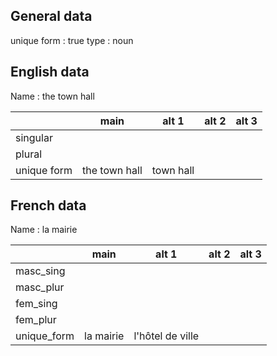 ## General data

unique form : true
type : noun

## English data

Name : the town hall

|             |     main      |   alt 1   | alt 2 | alt 3 |
| :---------- | :-----------: | :-------: | :---: | ----- |
| singular    |               |           |       |       |
| plural      |               |           |       |       |
| unique form | the town hall | town hall |       |       |

## French data

Name : la mairie

|             |   main    |      alt 1       | alt 2 | alt 3 |
| :---------- | :-------: | :--------------: | :---: | :---: |
| masc_sing   |           |                  |       |       |
| masc_plur   |           |                  |       |       |
| fem_sing    |           |                  |       |       |
| fem_plur    |           |                  |       |       |
| unique_form | la mairie | l'hôtel de ville |       |       |


